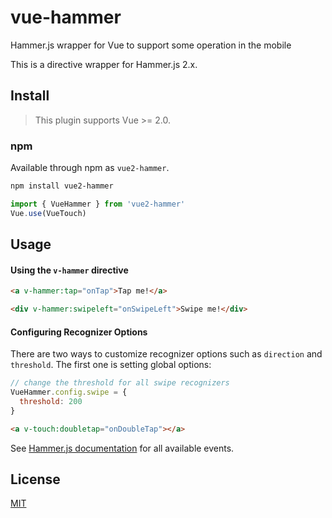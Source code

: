 # vue-hammer

Hammer.js wrapper for Vue to support some operation in the mobile

This is a directive wrapper for Hammer.js 2.x.

## Install

> This plugin supports Vue >= 2.0.

### npm

Available through npm as `vue2-hammer`.

```bash
npm install vue2-hammer
```

```Javascript
import { VueHammer } from 'vue2-hammer'
Vue.use(VueTouch)
```

## Usage

#### Using the `v-hammer` directive

``` html
<a v-hammer:tap="onTap">Tap me!</a>

<div v-hammer:swipeleft="onSwipeLeft">Swipe me!</div>
```

#### Configuring Recognizer Options

There are two ways to customize recognizer options such as `direction` and `threshold`. The first one is setting global options:

``` js
// change the threshold for all swipe recognizers
VueHammer.config.swipe = {
  threshold: 200
}
```

``` html
<a v-touch:doubletap="onDoubleTap"></a>
```

See [Hammer.js documentation](http://hammerjs.github.io/getting-started/) for all available events.

## License

[MIT](http://opensource.org/licenses/MIT)
